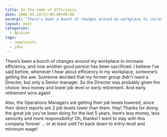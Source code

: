 ```yaml
---
title: In the name of Efficiency
date: 2006-05-14T23:00:00+00:00
excerpt: "There's been a bunch of changes around my workplace to increase efficiency, and now another good person has been"
layout: post
categories:
  - Opinion
tags:
  - complaints
  - jobs
---
```

There&#8217;s been a bunch of changes around my workplace to increase efficiency, and now another good person has been sacrificed. I believe I&#8217;ve said before, whenever I hear about efficiency in my workplace, someone&#8217;s getting the axe. Someone decided that my former group didn&#8217;t need a Director, but only a Senior manager. So the Director was probably given the choice: less money and lower job level or early retirement. And early retirement wins again!

Also, the Operations Managers are getting their job levels lowered, since their direct reports are 2 job levels lower than them. Hey! Thanks for doing the great job you&#8217;ve been doing for the last 5 years, here&#8217;s less money, less seniority and more responsibility! Oh, thanks! I want to stay with this company forever &#8230; or at least until I&#8217;m back down to entry-level and minimum wage!